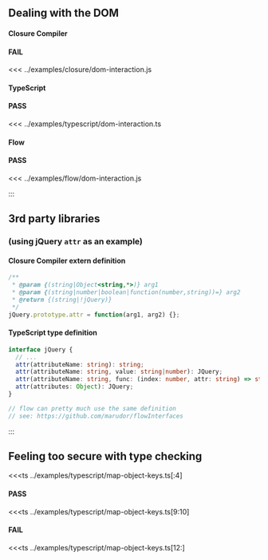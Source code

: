 ## Dealing with the DOM

#### Closure Compiler
#### FAIL

<<< ../examples/closure/dom-interaction.js

#### TypeScript
#### PASS

<<< ../examples/typescript/dom-interaction.ts

#### Flow
#### PASS

<<< ../examples/flow/dom-interaction.js

:::

## 3rd party libraries
### (using jQuery `attr` as an example)

#### Closure Compiler extern definition

```js
/**
 * @param {(string|Object<string,*>)} arg1
 * @param {(string|number|boolean|function(number,string))=} arg2
 * @return {(string|!jQuery)}
 */
jQuery.prototype.attr = function(arg1, arg2) {};
```

#### TypeScript type definition

```ts
interface jQuery {
  // ...
  attr(attributeName: string): string;
  attr(attributeName: string, value: string|number): JQuery;
  attr(attributeName: string, func: (index: number, attr: string) => string|number): JQuery;
  attr(attributes: Object): JQuery;
}

// flow can pretty much use the same definition
// see: https://github.com/marudor/flowInterfaces
```

:::

## Feeling too secure with type checking

<<<ts ../examples/typescript/map-object-keys.ts[:4]

#### PASS
<<<ts ../examples/typescript/map-object-keys.ts[9:10]

#### FAIL
<<<ts ../examples/typescript/map-object-keys.ts[12:]
